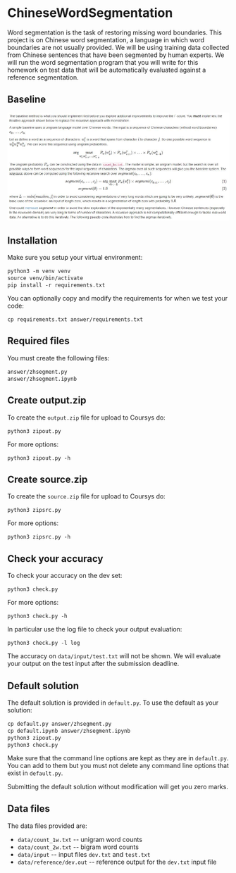 # ChineseWordSegmentation
Word segmentation is the task of restoring missing word boundaries. This project is on Chinese word segmentation, a language in which word boundaries are not usually provided. We will be using training data collected from Chinese sentences that have been segmented by human experts. We will run the word segmentation program that you will write for this homework on test data that will be automatically evaluated against a reference segmentation.

## Baseline

![baseline](./images/baseline.JPG)

## Installation

Make sure you setup your virtual environment:

    python3 -m venv venv
    source venv/bin/activate
    pip install -r requirements.txt

You can optionally copy and modify the requirements for when we
test your code:

    cp requirements.txt answer/requirements.txt

## Required files

You must create the following files:

    answer/zhsegment.py
    answer/zhsegment.ipynb

## Create output.zip

To create the `output.zip` file for upload to Coursys do:

    python3 zipout.py

For more options:

    python3 zipout.py -h

## Create source.zip

To create the `source.zip` file for upload to Coursys do:

    python3 zipsrc.py

For more options:

    python3 zipsrc.py -h

## Check your accuracy

To check your accuracy on the dev set:

    python3 check.py

For more options:

    python3 check.py -h

In particular use the log file to check your output evaluation:

    python3 check.py -l log

The accuracy on `data/input/test.txt` will not be shown.  We will
evaluate your output on the test input after the submission deadline.

## Default solution

The default solution is provided in `default.py`. To use the default
as your solution:

    cp default.py answer/zhsegment.py
    cp default.ipynb answer/zhsegment.ipynb
    python3 zipout.py
    python3 check.py

Make sure that the command line options are kept as they are in
`default.py`. You can add to them but you must not delete any
command line options that exist in `default.py`.

Submitting the default solution without modification will get you
zero marks.

## Data files

The data files provided are:

* `data/count_1w.txt` -- unigram word counts 
* `data/count_2w.txt` -- bigram word counts
* `data/input` -- input files `dev.txt` and `test.txt`
* `data/reference/dev.out` -- reference output for the `dev.txt` input file

